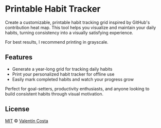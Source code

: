 # Printable Habit Tracker

Create a customizable, printable habit tracking grid inspired by GitHub's contribution heat map. This tool helps you visualize and maintain your daily habits, turning consistency into a visually satisfying experience.

For best results, I recommend printing in grayscale.

## Features

- Generate a year-long grid for tracking daily habits
- Print your personalized habit tracker for offline use
- Easily mark completed habits and watch your progress grow

Perfect for goal-setters, productivity enthusiasts, and anyone looking to build consistent habits through visual motivation.

## License

[MIT](https://github.com/valentincostam/pht/blob/main/LICENSE) © [Valentín Costa](https://valentincosta.com)
